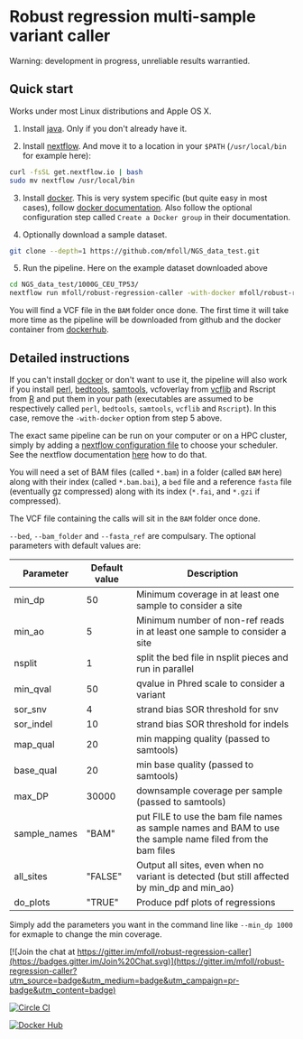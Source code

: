 # Robust regression multi-sample variant caller

Warning: development in progress, unreliable results warrantied. 

## Quick start

Works under most Linux distributions and Apple OS X.

1. Install [java](https://java.com/download/).
Only if you don't already have it.

2. Install [nextflow](http://www.nextflow.io/). 
And move it to a location in your `$PATH` (`/usr/local/bin` for example here):
```bash
curl -fsSL get.nextflow.io | bash
sudo mv nextflow /usr/local/bin
```

3. Install [docker](https://www.docker.com).
This is very system specific (but quite easy in most cases), follow  [docker documentation](https://docs.docker.com/installation/). Also follow the optional configuration step called `Create a Docker group` in their documentation.

4. Optionally download a sample dataset.
```bash
git clone --depth=1 https://github.com/mfoll/NGS_data_test.git
```

5. Run the pipeline.
Here on the example dataset downloaded above
```sh
cd NGS_data_test/1000G_CEU_TP53/
nextflow run mfoll/robust-regression-caller -with-docker mfoll/robust-regression-caller --bed TP53_all.bed --nsplit 10 --bam_folder BAM/ --fasta_ref 17.fasta.gz
```
You will find a VCF file in the `BAM` folder once done.
The first time it will take more time as the pipeline will be downloaded from github and the docker container from [dockerhub](https://hub.docker.com/r/mfoll/robust-regression-caller/).


## Detailed instructions

If you can't install [docker](https://www.docker.com) or don't want to use it, the pipeline will also work if you install [perl](https://www.perl.org),  [bedtools](http://bedtools.readthedocs.org/en/latest/), [samtools](http://www.htslib.org), vcfoverlay from [vcflib](https://github.com/ekg/vcflib) and Rscript from [R](https://www.r-project.org) and put them in your path (executables are assumed to be respectively called `perl`, `bedtools`, `samtools`, `vcflib` and `Rscript`). In this case, remove the `-with-docker` option from step 5 above.

The exact same pipeline can be run on your computer or on a HPC cluster, simply by adding a [nextflow configuration file](http://www.nextflow.io/docs/latest/config.html) to choose your scheduler. See the nextflow documentation [here](http://www.nextflow.io/docs/latest/config.html#scope-executor) how to do that.

You will need a set of BAM files (called `*.bam`) in a folder  (called `BAM` here) along with their index (called `*.bam.bai`), a `bed` file and a reference `fasta` file (eventually gz compressed) along with its index (`*.fai`, and `*.gzi` if compressed).

The VCF file containing the calls will sit in the `BAM` folder once done.

`--bed`, `--bam_folder` and `--fasta_ref` are compulsary. The optional parameters with default values are:

| Parameter | Default value | Description |
|-----------|---------------|-------------| 
| min_dp    |            50 | Minimum coverage in at least one sample to consider a site |
| min_ao | 5 | Minimum number of non-ref reads in at least one sample to consider a site|
| nsplit | 1 | split the bed file in nsplit pieces and run in parallel |
| min_qval | 50 | qvalue in Phred scale to consider a variant |
| sor_snv | 4 | strand bias SOR threshold for snv |
| sor_indel | 10 | strand bias SOR threshold for indels |
| map_qual | 20 | min mapping quality (passed to samtools) |
| base_qual | 20 | min base quality (passed to samtools) |
| max_DP | 30000 | downsample coverage per sample (passed to samtools) |
| sample_names | "BAM" | put FILE to use the bam file names as sample names and BAM to use the sample name filed from the bam files |
| all_sites | "FALSE" | Output all sites, even when no variant is detected (but still affected by min_dp and min_ao) |
| do_plots | "TRUE" | Produce pdf plots of regressions |

Simply add the parameters you want in the command line like `--min_dp 1000` for exmaple to change the min coverage.

[![Join the chat at https://gitter.im/mfoll/robust-regression-caller](https://badges.gitter.im/Join%20Chat.svg)](https://gitter.im/mfoll/robust-regression-caller?utm_source=badge&utm_medium=badge&utm_campaign=pr-badge&utm_content=badge)

[![Circle CI](https://circleci.com/gh/mfoll/robust-regression-caller/tree/master.svg?style=shield)](https://circleci.com/gh/mfoll/robust-regression-caller/tree/master) 

[![Docker Hub](https://img.shields.io/badge/docker-ready-blue.svg)](https://hub.docker.com/r/mfoll/robust-regression-caller/)
